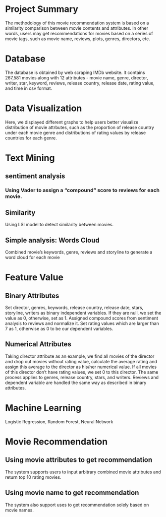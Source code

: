 # Project Summary
The methodology of this movie recommendation system is based on a similarity comparison between movie contents and attributes. In other words, users may get recommendations for movies based on a series of movie tags, such as movie name, reviews, plots, genres, directors, etc.

# Database
The database is obtained by web scraping IMDb website. It contains 267,581 movies along with 12 attributes - movie name, genre, director, writer, star, keyword, reviews, release country, release date, rating value, and time in csv format.

# Data Visualization
Here, we displayed different graphs to help users better visualize distribution of movie attrbutes, such as the proportion of release country under each movie genre and distributions of rating values by release countries for each genre.

# Text Mining 
## sentiment analysis
### Using Vader to assign a “compound” score to reviews for each movie.
## Similarity
Using LSI model to detect similarity between movies.
## Simple analysis: Words Cloud
Combined movie’s keywords, genre, reviews and storyline to generate a word cloud for each movie

# Feature Value
## Binary Attributes
Set director, genres, keywords, release country, release date, stars, storyline, writers as binary independent variables. If they are null, we set the value as 0, otherwise, set as 1.
Assigned compound scores from sentiment analysis to reviews and normalize it.
Set rating values which are larger than 7 as 1, otherwise as 0 to be our dependent variables.
## Numerical Attributes
Taking director attribute as an example, we find all movies of the director and drop out movies without rating value, calculate the average rating and assign this average to the director as his/her numerical value. If all movies of this director don’t have rating values, we set 0 to this director. The same process applies to genres, release country, stars, and writers. Reviews and dependent variable are handled the same way as described in binary attributes.

# Machine Learning
Logistic Regression, Random Forest, Neural Network

# Movie Recommendation
## Using movie attributes to get recommendation
The system supports users to input arbitrary combined movie attributes and return top 10 rating movies.
## Using movie name to get recommendation
The system also support uses to get recommendation solely based on movie names.
